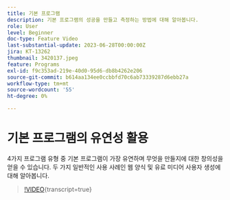 ```yaml
---
title: 기본 프로그램
description: 기본 프로그램의 성공을 만들고 측정하는 방법에 대해 알아봅니다.
role: User
level: Beginner
doc-type: Feature Video
last-substantial-update: 2023-06-28T00:00:00Z
jira: KT-13262
thumbnail: 3420137.jpeg
feature: Programs
exl-id: f9c353ad-219e-40d0-95d6-db8b4262e206
source-git-commit: b614aa134ee0ccbbfd70c6ab73339287d6ebb27a
workflow-type: tm+mt
source-wordcount: '55'
ht-degree: 0%

---
```


# 기본 프로그램의 유연성 활용


4가지 프로그램 유형 중 기본 프로그램이 가장 유연하며 무엇을 만들지에 대한 창의성을 얻을 수 있습니다.
두 가지 일반적인 사용 사례인 웹 양식 및 유료 미디어 사용자 생성에 대해 알아봅니다.

>[!VIDEO](https://video.tv.adobe.com/v/3453858?learn=on&captions=kor){transcript=true}
